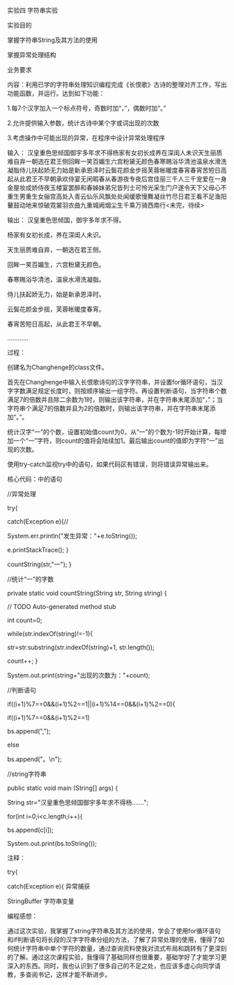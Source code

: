  实验四 字符串实验

实验目的

掌握字符串String及其方法的使用

掌握异常处理结构

业务要求

内容：利用已学的字符串处理知识编程完成《长恨歌》古诗的整理对齐工作，写出功能函数，并运行。达到如下功能：

1.每7个汉字加入一个标点符号，奇数时加“，”，偶数时加“。”

2.允许提供输入参数，统计古诗中某个字或词出现的次数

3.考虑操作中可能出现的异常，在程序中设计异常处理程序

输入：
汉皇重色思倾国御宇多年求不得杨家有女初长成养在深闺人未识天生丽质难自弃一朝选在君王侧回眸一笑百媚生六宫粉黛无颜色春寒赐浴华清池温泉水滑洗凝脂侍儿扶起娇无力始是新承恩泽时云鬓花颜金步摇芙蓉帐暖度春宵春宵苦短日高起从此君王不早朝承欢侍宴无闲暇春从春游夜专夜后宫佳丽三千人三千宠爱在一身金屋妆成娇侍夜玉楼宴罢醉和春姊妹弟兄皆列士可怜光采生门户遂令天下父母心不重生男重生女骊宫高处入青云仙乐风飘处处闻缓歌慢舞凝丝竹尽日君王看不足渔阳鼙鼓动地来惊破霓裳羽衣曲九重城阙烟尘生千乘万骑西南行<未完，待续>

输出：
汉皇重色思倾国，御宇多年求不得。

杨家有女初长成，养在深闺人未识。

天生丽质难自弃，一朝选在君王侧。

回眸一笑百媚生，六宫粉黛无颜色。

春寒赐浴华清池，温泉水滑洗凝脂。

侍儿扶起娇无力，始是新承恩泽时。

云鬓花颜金步摇，芙蓉帐暖度春宵。

春宵苦短日高起，从此君王不早朝。

…………

过程：

创建名为Changhenge的class文件。

首先在Changhenge中输入长恨歌诗句的汉字字符串，并设置for循环语句，当汉字字数满足规定长度时，则按顺序输出一组字符。再设置判断语句，当字符串个数满足7的倍数并且除二余数为1时，则输出该字符串，并在字符串末尾添加“，”；当字符串个满足7的倍数并且为2的倍数时，则输出该字符串，并在字符串末尾添加“。”。

统计汉字“一”的个数，设置初始值count为0，从“一”的个数为-1时开始计算，每增加一个“一”字符，则count的值将会陆续加1。最后输出count的值即为字符“一”出现的次数。

使用try-catch监视try中的语句，如果代码区有错误，则将错误异常输出来。

核心代码：中的语句

//异常处理
				
try{

catch(Exception e){//

System.err.println("发生异常："+e.toString());

e.printStackTrace();
}
			
countString(str,"一");
 }
		       
//统计“一”的字数

private static void countString(String str, String string) {

// TODO Auto-generated method stub
				
int count=0;
				
while(str.indexOf(string)!=-1){
				
str=str.substring(str.indexOf(string)+1, str.length());
			
count++;
}
				
System.out.print(string+"出现的次数为："+count);
				
				
//判断语句

if((i+1)%7==0&&(i+1)%2==1||(i+1)%14==0&&(i+1)%2==0){

if((i+1)%7==0&&(i+1)%2==1)
					
bs.append(",");
					
else
				    
bs.append("。\n");
				    				    
//string字符串

public static void main (String[] args) {	

String str="汉皇重色思倾国御宇多年求不得杨.......";

for(int i=0;i<c.length;i++){

bs.append(c[i]);
				
System.out.print(bs.toString()); 

注释：

try{

catch(Exception e){  异常捕获
 
StringBuffer  字符串变量

编程感想：

通过这次实验，我掌握了string字符串及其方法的使用，学会了使用for循环语句和if判断语句将长段的汉字字符串分组的方法，了解了异常处理的使用，懂得了如何统计字符串中单个字符的数量，通过查询资料使我对流式布局和跳转有了更深刻的了解。通过这次课程实验，我懂得了基础同样也很重要，基础学好了才能学习更深入的东西。同时，我也认识到了很多自己的不足之处，也应该多虚心向同学请教，多查阅书记，这样才能不断进步。
